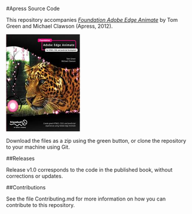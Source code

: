 #Apress Source Code

This repository accompanies [*Foundation Adobe Edge Animate*](http://www.apress.com/9781430243502) by Tom Green and Michael Clawson (Apress, 2012).

![Cover image](9781430243502.jpg)

Download the files as a zip using the green button, or clone the repository to your machine using Git.

##Releases

Release v1.0 corresponds to the code in the published book, without corrections or updates.

##Contributions

See the file Contributing.md for more information on how you can contribute to this repository.
